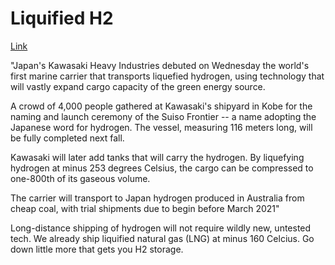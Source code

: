 # Liquified H2

[Link](https://asia.nikkei.com/Business/Energy/World-s-first-liquid-hydrogen-carrier-ship-launches-in-Japan)

"Japan's Kawasaki Heavy Industries debuted on Wednesday the world's
first marine carrier that transports liquefied hydrogen, using
technology that will vastly expand cargo capacity of the green energy
source.

A crowd of 4,000 people gathered at Kawasaki's shipyard in Kobe for
the naming and launch ceremony of the Suiso Frontier -- a name
adopting the Japanese word for hydrogen. The vessel, measuring 116
meters long, will be fully completed next fall.

Kawasaki will later add tanks that will carry the hydrogen. By
liquefying hydrogen at minus 253 degrees Celsius, the cargo can be
compressed to one-800th of its gaseous volume.

The carrier will transport to Japan hydrogen produced in Australia
from cheap coal, with trial shipments due to begin before March 2021"

Long-distance shipping of hydrogen will not require wildly new,
untested tech. We already ship liquified natural gas (LNG) at minus
160 Celcius. Go down little more that gets you H2 storage.

